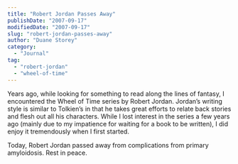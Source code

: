 ```yaml
---
title: "Robert Jordan Passes Away"
publishDate: "2007-09-17"
modifiedDate: "2007-09-17"
slug: "robert-jordan-passes-away"
author: "Duane Storey"
category:
  - "Journal"
tag:
  - "robert-jordan"
  - "wheel-of-time"
---
```


Years ago, while looking for something to read along the lines of fantasy, I encountered the Wheel of Time series by Robert Jordan. Jordan’s writing style is similar to Tolkien’s in that he takes great efforts to relate back stories and flesh out all his characters. While I lost interest in the series a few years ago (mainly due to my impatience for waiting for a book to be written), I did enjoy it tremendously when I first started.

Today, Robert Jordan passed away from complications from primary amyloidosis. Rest in peace.